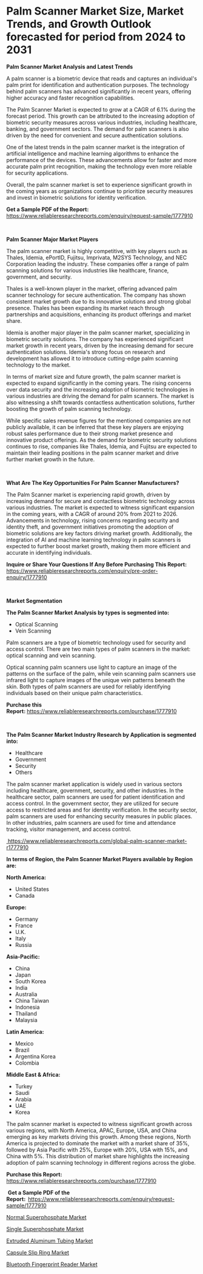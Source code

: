 <p><h1>Palm Scanner Market Size, Market Trends, and Growth Outlook forecasted for period from 2024 to 2031</h1></p><p><strong>Palm Scanner Market Analysis and Latest Trends</strong></p>
<p><p>A palm scanner is a biometric device that reads and captures an individual's palm print for identification and authentication purposes. The technology behind palm scanners has advanced significantly in recent years, offering higher accuracy and faster recognition capabilities.</p><p>The Palm Scanner Market is expected to grow at a CAGR of 6.1% during the forecast period. This growth can be attributed to the increasing adoption of biometric security measures across various industries, including healthcare, banking, and government sectors. The demand for palm scanners is also driven by the need for convenient and secure authentication solutions.</p><p>One of the latest trends in the palm scanner market is the integration of artificial intelligence and machine learning algorithms to enhance the performance of the devices. These advancements allow for faster and more accurate palm print recognition, making the technology even more reliable for security applications.</p><p>Overall, the palm scanner market is set to experience significant growth in the coming years as organizations continue to prioritize security measures and invest in biometric solutions for identity verification.</p></p>
<p><strong>Get a Sample PDF of the Report:&nbsp;</strong> <a href="https://www.reliableresearchreports.com/enquiry/request-sample/1777910">https://www.reliableresearchreports.com/enquiry/request-sample/1777910</a></p>
<p>&nbsp;</p>
<p><strong>Palm Scanner Major Market Players</strong></p>
<p><p>The palm scanner market is highly competitive, with key players such as Thales, Idemia, ePortID, Fujitsu, Imprivata, M2SYS Technology, and NEC Corporation leading the industry. These companies offer a range of palm scanning solutions for various industries like healthcare, finance, government, and security.</p><p>Thales is a well-known player in the market, offering advanced palm scanner technology for secure authentication. The company has shown consistent market growth due to its innovative solutions and strong global presence. Thales has been expanding its market reach through partnerships and acquisitions, enhancing its product offerings and market share.</p><p>Idemia is another major player in the palm scanner market, specializing in biometric security solutions. The company has experienced significant market growth in recent years, driven by the increasing demand for secure authentication solutions. Idemia's strong focus on research and development has allowed it to introduce cutting-edge palm scanning technology to the market.</p><p>In terms of market size and future growth, the palm scanner market is expected to expand significantly in the coming years. The rising concerns over data security and the increasing adoption of biometric technologies in various industries are driving the demand for palm scanners. The market is also witnessing a shift towards contactless authentication solutions, further boosting the growth of palm scanning technology.</p><p>While specific sales revenue figures for the mentioned companies are not publicly available, it can be inferred that these key players are enjoying robust sales performance due to their strong market presence and innovative product offerings. As the demand for biometric security solutions continues to rise, companies like Thales, Idemia, and Fujitsu are expected to maintain their leading positions in the palm scanner market and drive further market growth in the future.</p></p>
<p>&nbsp;</p>
<p><strong>What Are The Key Opportunities For Palm Scanner Manufacturers?</strong></p>
<p><p>The Palm Scanner market is experiencing rapid growth, driven by increasing demand for secure and contactless biometric technology across various industries. The market is expected to witness significant expansion in the coming years, with a CAGR of around 20% from 2021 to 2026. Advancements in technology, rising concerns regarding security and identity theft, and government initiatives promoting the adoption of biometric solutions are key factors driving market growth. Additionally, the integration of AI and machine learning technology in palm scanners is expected to further boost market growth, making them more efficient and accurate in identifying individuals.</p></p>
<p><strong>Inquire or Share Your Questions If Any Before Purchasing This Report:</strong> <a href="https://www.reliableresearchreports.com/enquiry/pre-order-enquiry/1777910">https://www.reliableresearchreports.com/enquiry/pre-order-enquiry/1777910</a></p>
<p>&nbsp;</p>
<p><strong>Market Segmentation</strong></p>
<p><strong>The Palm Scanner Market Analysis by types is segmented into:</strong></p>
<p><ul><li>Optical Scanning</li><li>Vein Scanning</li></ul></p>
<p><p>Palm scanners are a type of biometric technology used for security and access control. There are two main types of palm scanners in the market: optical scanning and vein scanning. </p><p>Optical scanning palm scanners use light to capture an image of the patterns on the surface of the palm, while vein scanning palm scanners use infrared light to capture images of the unique vein patterns beneath the skin. Both types of palm scanners are used for reliably identifying individuals based on their unique palm characteristics.</p></p>
<p><strong>Purchase this Report:&nbsp;</strong><a href="https://www.reliableresearchreports.com/purchase/1777910">https://www.reliableresearchreports.com/purchase/1777910</a></p>
<p>&nbsp;</p>
<p><strong>The Palm Scanner Market Industry Research by Application is segmented into:</strong></p>
<p><ul><li>Healthcare</li><li>Government</li><li>Security</li><li>Others</li></ul></p>
<p><p>The palm scanner market application is widely used in various sectors including healthcare, government, security, and other industries. In the healthcare sector, palm scanners are used for patient identification and access control. In the government sector, they are utilized for secure access to restricted areas and for identity verification. In the security sector, palm scanners are used for enhancing security measures in public places. In other industries, palm scanners are used for time and attendance tracking, visitor management, and access control.</p></p>
<p><a href="https://www.reliableresearchreports.com/global-palm-scanner-market-r1777910">&nbsp;https://www.reliableresearchreports.com/global-palm-scanner-market-r1777910</a></p>
<p><strong>In terms of Region, the Palm Scanner Market Players available by Region are:</strong></p>
<p>
    <p> <strong> North America: </strong>
        <ul>
            <li>United States</li>
            <li>Canada</li>
        </ul>
        </p> 
    <p> <strong> Europe: </strong>
        <ul>
            <li>Germany</li>
            <li>France</li>
            <li>U.K.</li>
            <li>Italy</li>
            <li>Russia</li>
        </ul>
        </p> 
    <p> <strong> Asia-Pacific: </strong>
        <ul>
            <li>China</li>
            <li>Japan</li>
            <li>South Korea</li>
            <li>India</li>
            <li>Australia</li>
            <li>China Taiwan</li>
            <li>Indonesia</li>
            <li>Thailand</li>
            <li>Malaysia</li>
        </ul>
        </p> 
    <p> <strong> Latin America: </strong>
        <ul>
            <li>Mexico</li>
            <li>Brazil</li>
            <li>Argentina Korea</li>
            <li>Colombia</li>
        </ul>
        </p> 
    <p> <strong> Middle East & Africa: </strong>
        <ul>
            <li>Turkey</li>
            <li>Saudi</li>
            <li>Arabia</li>
            <li>UAE</li>
            <li>Korea</li>
        </ul>
    </p>
    </p>
<p><p>The palm scanner market is expected to witness significant growth across various regions, with North America, APAC, Europe, USA, and China emerging as key markets driving this growth. Among these regions, North America is projected to dominate the market with a market share of 35%, followed by Asia Pacific with 25%, Europe with 20%, USA with 15%, and China with 5%. This distribution of market share highlights the increasing adoption of palm scanning technology in different regions across the globe.</p></p>
<p><strong>Purchase this Report: </strong><a href="https://www.reliableresearchreports.com/purchase/1777910">https://www.reliableresearchreports.com/purchase/1777910</a></p>
<p>&nbsp;<strong>Get a Sample PDF of the Report:&nbsp;&nbsp;</strong><a href="https://www.reliableresearchreports.com/enquiry/request-sample/1777910">https://www.reliableresearchreports.com/enquiry/request-sample/1777910</a></p>
<p><strong></strong></p>
<p><p><a href="https://issuu.com/reportprime-2/docs/normal-superphosphate-market-size-2030.pptx">Normal Superphosphate Market</a></p><p><a href="https://issuu.com/reportprime-2/docs/single-superphosphate-market-size-2030.pptx">Single Superphosphate Market</a></p><p><a href="https://www.linkedin.com/pulse/extruded-aluminum-tubing-market-provides-detailed-segmentation-wznee?trackingId=cdYTnFmJGaqdE55mbsfvqw%3D%3D">Extruded Aluminum Tubing Market</a></p><p><a href="https://github.com/gamblestampleyjenny50m5sl6/Market-Research-Report-List-2/blob/main/capsule-slip-ring-market.md">Capsule Slip Ring Market</a></p><p><a href="https://github.com/nicholepatriciadoylenwnrjr0/Market-Research-Report-List-2/blob/main/bluetooth-fingerprint-reader-market.md">Bluetooth Fingerprint Reader Market</a></p></p>